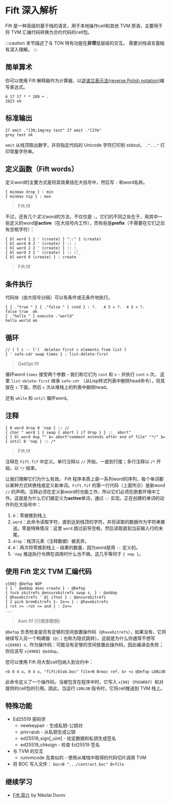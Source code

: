 # Fift 深入解析

Fift 是一种高级的基于栈的语言，用于本地操作cell和其他 TVM 原语，主要用于将 TVM 汇编代码转换为合约代码的cell包。

:::caution
本节描述了与 TON 特有功能在**非常**低层级的交互。
需要对栈语言基础有深入理解。
:::

## 简单算术

你可以使用 Fift 解释器作为计算器，以[逆波兰表示法(reverse Polish notation)](https://en.wikipedia.org/wiki/Reverse_Polish_notation)编写表达式。

```
6 17 17 * * 289 + .
2023 ok
```

## 标准输出

```
27 emit ."[30;1mgrey text" 27 emit ."[37m"
grey text ok
```

`emit` 从栈顶取出数字，并将指定代码的 Unicode 字符打印到 stdout。
`."..."` 打印常量字符串。

## 定义函数（Fift words）

定义word的主要方式是将其效果括在大括号中，然后写 `:` 和word名称。

```
{ minmax drop } : min
{ minmax nip } : max
```

> Fift.fif

不过，还有几个*定义word*的方法，不仅仅是 `:`。它们的不同之处在于，用其中一些定义的word是**active**（在大括号内工作），而有些是**prefix**（不需要在它们之后有空格字符）：

```
{ bl word 1 2 ' (create) } "::" 1 (create)
{ bl word 0 2 ' (create) } :: :
{ bl word 2 2 ' (create) } :: :_
{ bl word 3 2 ' (create) } :: ::_
{ bl word 0 (create) } : create
```

> Fift.fif

## 条件执行

代码块（由大括号分隔）可以有条件或无条件地执行。

```
{ { ."true " } { ."false " } cond } : ?.   4 5 = ?.  4 5 < ?.
false true  ok
{ ."hello " } execute ."world"
hello world ok
```

## 循环

```
// ( l c -- l')  deletes first c elements from list l
{ ' safe-cdr swap times } : list-delete-first
```

> GetOpt.fif

循环word `times` 接受两个参数 - 我们称它们为 `cont` 和 `n` - 并执行 `cont` `n` 次。
这里 `list-delete-first` 继承 `safe-cdr` （从Lisp样式列表中删除head命令），将其放在 `c` 下面，然后 `c` 次从堆栈上的列表中删除head。

还有 `while` 和 `until` 循环word。

## 注释

```
{ 0 word drop 0 'nop } :: //
{ char " word 1 { swap { abort } if drop } } ::_ abort"
{ { bl word dup "" $= abort"comment extends after end of file" "*/" $= } until 0 'nop } :: /*
```

> Fift.fif

注释在 `Fift.fif` 中定义。单行注释以 `//` 开始，一直到行尾；多行注释以 `/*` 开始，以 `*/` 结束。

让我们理解它们为什么有效。
Fift 程序本质上是一系列word的序列，每个单词都以某种方式转换栈或定义新单词。`Fift.fif` 的第一行代码（上面所示）是新word `//` 的声明。注释必须在定义新word时也能工作，所以它们必须在嵌套环境中工作。这就是为什么它们被定义为**active**单词，通过 `::` 实现。正在创建的单词的动作列在大括号中：

1. `0`：零被推到栈上
2. `word`：此命令读取字符，直到达到栈顶的字符，并将读取的数据作为字符串推送。零是特殊情况：这里 `word` 跳过前导空格，然后读取直到当前输入行的末尾。
3. `drop`：栈顶元素（注释数据）被丢弃。
4. `0`：再次将零推到栈上 - 结果的数量，因为word是用 `::` 定义的。
5. `'nop` 推送执行令牌在调用时什么也不做。这几乎等同于 `{ nop }`。

## 使用 Fift 定义 TVM 汇编代码

```
x{00} @Defop NOP
{ 1 ' @addop does create } : @Defop
{ tuck sbitrefs @ensurebitrefs swap s, } : @addop
{ @havebitrefs ' @| ifnot } : @ensurebitrefs
{ 2 pick brembitrefs 1- 2x<= } : @havebitrefs
{ rot >= -rot <= and } : 2x<=
...
```

> Asm.fif (行顺序颠倒)

`@Defop` 负责检查是否有足够的空间放置操作码（`@havebitrefs`），如果没有，它将继续写入另一个构建器（`@|`；也称为隐式跳转）。这就是为什么你通常不想写 `x{A988} s,` 作为操作码：可能没有足够的空间放置此操作码，因此编译会失败；你应该写 `x{A988} @addop`。

您可以使用 Fift 将大型cell包纳入到合约中：

```
<b 8 4 u, 8 4 u, "fift/blob.boc" file>B B>boc ref, b> <s @Defop LDBLOB
```

此命令定义了一个操作码，当被包含在程序中时，它写入 `x{88}`（`PUSHREF`）和对提供的cell包的引用。因此，当运行 `LDBLOB` 指令时，它将cell推送到 TVM 栈上。

## 特殊功能

- Ed25519 密码学
  - newkeypair - 生成私钥-公钥对
  - priv>pub   - 从私钥生成公钥
  - ed25519_sign[_uint] - 给定数据和私钥生成签名
  - ed25519_chksign     - 检查 Ed25519 签名
- 与 TVM 的交互
  - runvmcode 及类似的 - 使用从堆栈中取得的代码切片调用 TVM
- 将 BOC 写入文件：
  `boc>B ".../contract.boc" B>file`

## 继续学习

- [Fift 简介](https://docs.ton.org/fiftbase.pdf) by Nikolai Durov
